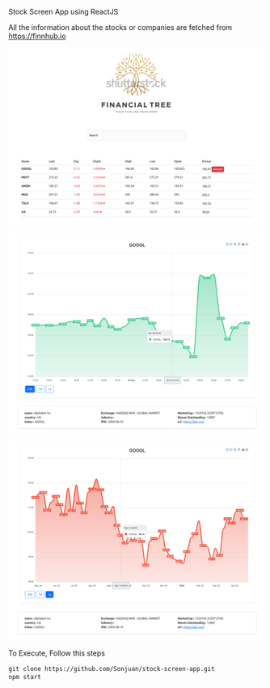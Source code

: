 Stock Screen App using ReactJS

All the information about the stocks or companies are fetched from https://finnhub.io

![Alt text](./src/images/FrontPage.png)
![Alt text](./src/images/StockDetailPage1.png)
![Alt text](./src/images/StockDetailPage2.png)



To Execute, Follow this steps

```
git clone https://github.com/Sonjuan/stock-screen-app.git
npm start
```